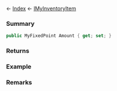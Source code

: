 ← [Index](Api-Index) ← [IMyInventoryItem](VRage.Game.ModAPI.Ingame.IMyInventoryItem)

### Summary

```csharp
public MyFixedPoint Amount { get; set; }
```

### Returns

### Example

### Remarks

